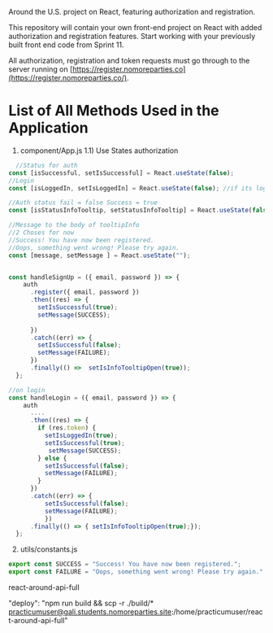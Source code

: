 Around the U.S. project on React, featuring authorization and registration.

This repository will contain your own front-end project on React with added authorization and registration features.
Start working with your previously built front end code from Sprint 11.

All authorization, registration and token requests must go through to the server running on [https://register.nomoreparties.co](https://register.nomoreparties.co/).



# List of All Methods Used in the Application
1) component/App.js
1.1) Use States authorization 
```javascript 
  //Status for auth
const [isSuccessful, setIsSuccessful] = React.useState(false);
//Login
const [isLoggedIn, setIsLoggedIn] = React.useState(false); //if its login go to the next page 

//Auth status fail = false Success = true
const [isStatusInfoTooltip, setStatusInfoTooltip] = React.useState(false);

//Message to the body of tooltipInfo
//2 Choses for now
//Success! You have now been registered.
//Oops, something went wrong! Please try again.
const [message, setMessage ] = React.useState("");


const handleSignUp = ({ email, password }) => {
    auth
      .register({ email, password })
      .then((res) => {
        setIsSuccessful(true);
        setMessage(SUCCESS);
        
      })
      .catch((err) => {
        setIsSuccessful(false);
        setMessage(FAILURE);
      })
      .finally(() =>  setIsInfoTooltipOpen(true));
  };

//on login 
const handleLogin = ({ email, password }) => {
    auth
      ....
      .then((res) => {
        if (res.token) {
          setIsLoggedIn(true);
          setIsSuccessful(true);
           setMessage(SUCCESS);
        } else {
          setIsSuccessful(false);
          setMessage(FAILURE);
        }
      })
      .catch((err) => {
          setIsSuccessful(false);
          setMessage(FAILURE);
          })
      .finally(() => { setIsInfoTooltipOpen(true);});
  };
```
2) utils/constants.js

```javascript 
export const SUCCESS = "Success! You have now been registered.";
export const FAILURE = "Oops, something went wrong! Please try again.";
```

react-around-api-full

"deploy": "npm run build && scp -r ./build/* practicumuser@gali.students.nomoreparties.site:/home/practicumuser/react-around-api-full" 


